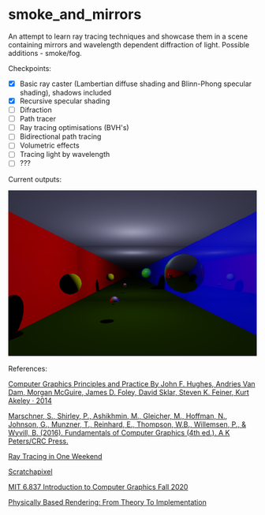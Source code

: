 # smoke_and_mirrors

An attempt to learn ray tracing techniques and showcase them in a scene containing mirrors and wavelength dependent diffraction of light.
Possible additions - smoke/fog.

Checkpoints:

- [x] Basic ray caster (Lambertian diffuse shading and Blinn-Phong specular shading), shadows included
- [x] Recursive specular shading
- [ ] Difraction
- [ ] Path tracer
- [ ] Ray tracing optimisations (BVH's)
- [ ] Bidirectional path tracing
- [ ] Volumetric effects
- [ ] Tracing light by wavelength
- [ ] ???

Current outputs:

![Scene](outputImage.png)

References:

[Computer Graphics Principles and Practice By John F. Hughes, Andries Van Dam, Morgan McGuire, James D. Foley, David Sklar, Steven K. Feiner, Kurt Akeley · 2014](https://www.worldcat.org/title/computer-graphics-principles-and-practice/oclc/828142648)

[Marschner, S., Shirley, P., Ashikhmin, M., Gleicher, M., Hoffman, N., Johnson, G., Munzner, T., Reinhard, E., Thompson, W.B., Willemsen, P., & Wyvill, B. (2016). Fundamentals of Computer Graphics (4th ed.). A K Peters/CRC Press. ](https://doi.org/10.1201/9781315372198)

[Ray Tracing in One Weekend](https://raytracing.github.io/books/RayTracingInOneWeekend.html)

[Scratchapixel](https://www.scratchapixel.com/)

[MIT 6.837 Introduction to Computer Graphics Fall 2020](https://www.youtube.com/watch?v=-LqUu61oRdk&list=PLQ3UicqQtfNuBjzJ-KEWmG1yjiRMXYKhh)

[Physically Based Rendering: From Theory To Implementation](https://www.pbr-book.org/)
